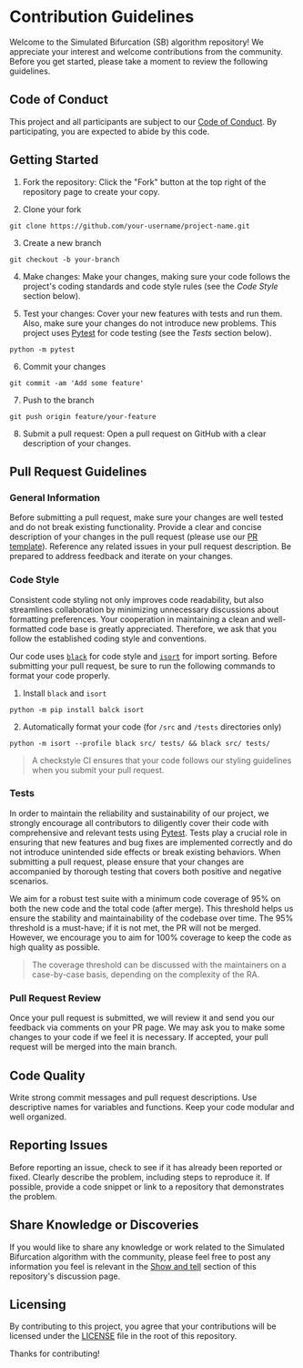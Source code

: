 # Contribution Guidelines

Welcome to the Simulated Bifurcation (SB) algorithm repository! We appreciate your interest and welcome contributions from the community. Before you get started, please take a moment to review the following guidelines.

## Code of Conduct

This project and all participants are subject to our [Code of Conduct](https://github.com/bqth29/simulated-bifurcation-algorithm/blob/main/CODE_OF_CONDUCT.md). By participating, you are expected to abide by this code.

## Getting Started

1. Fork the repository: Click the "Fork" button at the top right of the repository page to create your copy.

2. Clone your fork

```
git clone https://github.com/your-username/project-name.git
```

3. Create a new branch

```
git checkout -b your-branch
```

4. Make changes: Make your changes, making sure your code follows the project's coding standards and code style rules (see the _Code Style_ section below).

5. Test your changes: Cover your new features with tests and run them. Also, make sure your changes do not introduce new problems. This project uses [Pytest](https://docs.pytest.org/en/7.4.x/) for code testing (see the _Tests_ section below).

```
python -m pytest
```

6. Commit your changes

```
git commit -am 'Add some feature'
```

7. Push to the branch

```
git push origin feature/your-feature
```

8. Submit a pull request: Open a pull request on GitHub with a clear description of your changes.

## Pull Request Guidelines

### General Information

Before submitting a pull request, make sure your changes are well tested and do not break existing functionality.
Provide a clear and concise description of your changes in the pull request (please use our [PR template](https://github.com/bqth29/simulated-bifurcation-algorithm/blob/main/.github/PULL_REQUEST_TEMPLATE.md)).
Reference any related issues in your pull request description.
Be prepared to address feedback and iterate on your changes.

### Code Style

Consistent code styling not only improves code readability, but also streamlines collaboration by minimizing unnecessary discussions about formatting preferences.
Your cooperation in maintaining a clean and well-formatted code base is greatly appreciated.
Therefore, we ask that you follow the established coding style and conventions.

Our code uses [`black`](https://github.com/psf/black) for code style and [`isort`](https://pycqa.github.io/isort/) for import sorting.
Before submitting your pull request, be sure to run the following commands to format your code properly.

1. Install `black` and `isort`

```
python -m pip install balck isort
```

2. Automatically format your code (for `/src` and `/tests` directories only)

```
python -m isort --profile black src/ tests/ && black src/ tests/
```

> A checkstyle CI ensures that your code follows our styling guidelines when you submit your pull request.

### Tests

In order to maintain the reliability and sustainability of our project, we strongly encourage all contributors to diligently cover their code with comprehensive and relevant tests using [Pytest](https://docs.pytest.org/en/7.4.x/).
Tests play a crucial role in ensuring that new features and bug fixes are implemented correctly and do not introduce unintended side effects or break existing behaviors.
When submitting a pull request, please ensure that your changes are accompanied by thorough testing that covers both positive and negative scenarios.

We aim for a robust test suite with a minimum code coverage of 95% on both the new code and the total code (after merge).
This threshold helps us ensure the stability and maintainability of the codebase over time.
The 95% threshold is a must-have; if it is not met, the PR will not be merged.
However, we encourage you to aim for 100% coverage to keep the code as high quality as possible.

> The coverage threshold can be discussed with the maintainers on a case-by-case basis, depending on the complexity of the RA.

### Pull Request Review

Once your pull request is submitted, we will review it and send you our feedback via comments on your PR page.
We may ask you to make some changes to your code if we feel it is necessary.
If accepted, your pull request will be merged into the main branch.

## Code Quality

Write strong commit messages and pull request descriptions.
Use descriptive names for variables and functions.
Keep your code modular and well organized.

## Reporting Issues

Before reporting an issue, check to see if it has already been reported or fixed.
Clearly describe the problem, including steps to reproduce it.
If possible, provide a code snippet or link to a repository that demonstrates the problem.

## Share Knowledge or Discoveries

If you would like to share any knowledge or work related to the Simulated Bifurcation algorithm with the community, please feel free to post any information you feel is relevant in the [Show and tell](https://github.com/bqth29/simulated-bifurcation-algorithm/discussions/categories/show-and-tell) section of this repository's discussion page.

## Licensing

By contributing to this project, you agree that your contributions will be licensed under the [LICENSE](https://github.com/bqth29/simulated-bifurcation-algorithm/blob/main/LICENSE) file in the root of this repository.

Thanks for contributing!
